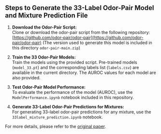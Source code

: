 ## Steps to Generate the 33-Label Odor-Pair Model and Mixture Prediction File

1. **Download the Odor-Pair Script:**  
   Clone or download the odor-pair script from the following repository:  
   [https://github.com/odor-pair/odor-pair](https://github.com/odor-pair/odor-pair)
   (The version used to generate this model is included in this directory `odor-pair-main.zip`)
3. **Train the 33 Odor-Pair Models:**  
   Train the models using the provided script. Pre-trained models (`model_33.pt`) and the corresponding labels list (`labels.csv`) are available in the current directory. The AUROC values for each model are also provided.

4. **Test Odor-Pair Model Performance:**  
   To evaluate the performance of the model (AUROC), use the `ModelPerformance.ipynb` notebook included in this repository.

5. **Generate 33-Label Odor-Pair Predictions for Mixtures:**  
   For generating 33-label odor-pair predictions for any mixture, use the `33label_mixture_prediction.ipynb` notebook.

For more details, please refer to the [original paper]([https://arxiv.org/html/2312.16124v1](https://arxiv.org/abs/2312.16124)).
